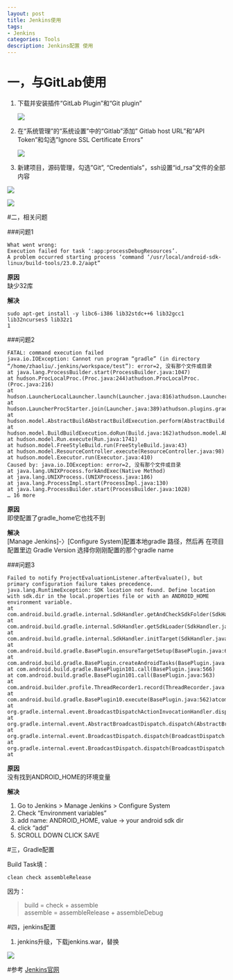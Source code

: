 ```yaml
---
layout: post
title: Jenkins使用
tags:
- Jenkins
categories: Tools
description: Jenkins配置 使用
---
```


# 一，与GitLab使用

 1. 下载并安装插件“GitLab Plugin”和“Git plugin”    
  
	![](https://thumbnail0.baidupcs.com/thumbnail/0651e7c147c41542647a98c866cb8266?fid=354717987-250528-834110623132902&time=1470013200&rt=sh&sign=FDTAER-DCb740ccc5511e5e8fedcff06b081203-QcNP4yudaQyYfEoNeKs%2B9%2BTyak0%3D&expires=2h&chkv=0&chkbd=0&chkpc=&dp-logid=2108252325&dp-callid=0&size=c850_u580&quality=100)

2. 在“系统管理”的“系统设置”中的“Gitlab”添加” Gitlab host URL”和“API Token”和勾选”Ignore SSL Certificate Errors” 

	![](http://thumbnail0.baidupcs.com/thumbnail/112c6fe9c18a7d0b174dd27a1b791860?fid=354717987-250528-1095860993020438&time=1469970000&rt=sh&sign=FDTAER-DCb740ccc5511e5e8fedcff06b081203-G763RsHEN8%2BODT009JRr15Ww2PI%3D&expires=2h&chkv=0&chkbd=0&chkpc=&dp-logid=1949216660&dp-callid=0&size=c850_u580&quality=100)

3. 新建项目，源码管理，勾选”Git”, “Credentials”，ssh设置“id_rsa”文件的全部内容 

![](http://thumbnail0.baidupcs.com/thumbnail/70cff7b6a22bcf061c0db7a66a259d36?fid=354717987-250528-317917118347545&time=1469970000&rt=sh&sign=FDTAER-DCb740ccc5511e5e8fedcff06b081203-MBsw4%2Bo%2BhI8Ag2TQFKXyTGlJ4xg%3D&expires=2h&chkv=0&chkbd=0&chkpc=&dp-logid=1949216660&dp-callid=0&size=c850_u580&quality=100)

 
![](http://thumbnail0.baidupcs.com/thumbnail/065a5c63173d30ceba76357dc524b289?fid=354717987-250528-109215184157001&time=1469970000&rt=sh&sign=FDTAER-DCb740ccc5511e5e8fedcff06b081203-U%2BzKGvgqJ5MnCJlfw7Lg3ORVzwg%3D&expires=2h&chkv=0&chkbd=0&chkpc=&dp-logid=1949216660&dp-callid=0&size=c850_u580&quality=100)

#二，相关问题

###问题1

```
What went wrong: 
Execution failed for task ‘:app:processDebugResources’. 
A problem occurred starting process ‘command ‘/usr/local/android-sdk-linux/build-tools/23.0.2/aapt”
```

__原因__  
缺少32库

__解决__

```
sudo apt-get install -y libc6-i386 lib32stdc++6 lib32gcc1 lib32ncurses5 lib32z1  
1
```

###问题2

```
FATAL: command execution failed 
java.io.IOException: Cannot run program “gradle” (in directory “/home/zhaoliu/.jenkins/workspace/test”): error=2, 没有那个文件或目录 
at java.lang.ProcessBuilder.start(ProcessBuilder.java:1047) 
at hudson.ProcLocalProc.(Proc.java:244)athudson.ProcLocalProc.(Proc.java:216) 
at hudson.LauncherLocalLauncher.launch(Launcher.java:816)athudson.LauncherProcStarter.start(Launcher.java:382) 
at hudson.LauncherProcStarter.join(Launcher.java:389)athudson.plugins.gradle.Gradle.performTask(Gradle.java:262)athudson.plugins.gradle.Gradle.perform(Gradle.java:116)athudson.tasks.BuildStepMonitor1.perform(BuildStepMonitor.java:20) 
at hudson.model.AbstractBuildAbstractBuildExecution.perform(AbstractBuild.java:785)athudson.model.BuildBuildExecution.build(Build.java:205) 
at hudson.model.BuildBuildExecution.doRun(Build.java:162)athudson.model.AbstractBuildAbstractBuildExecution.run(AbstractBuild.java:537) 
at hudson.model.Run.execute(Run.java:1741) 
at hudson.model.FreeStyleBuild.run(FreeStyleBuild.java:43) 
at hudson.model.ResourceController.execute(ResourceController.java:98) 
at hudson.model.Executor.run(Executor.java:410) 
Caused by: java.io.IOException: error=2, 没有那个文件或目录 
at java.lang.UNIXProcess.forkAndExec(Native Method) 
at java.lang.UNIXProcess.(UNIXProcess.java:186) 
at java.lang.ProcessImpl.start(ProcessImpl.java:130) 
at java.lang.ProcessBuilder.start(ProcessBuilder.java:1028) 
… 16 more
```

__原因__   
即使配置了gradle_home它也找不到

__解决__   
[Manage Jenkins]-〉[Configure System]配置本地gradle 路径，然后再 在项目配置里边 Gradle Version 选择你刚刚配置的那个gradle name

###问题3

```
Failed to notify ProjectEvaluationListener.afterEvaluate(), but primary configuration failure takes precedence. 
java.lang.RuntimeException: SDK location not found. Define location with sdk.dir in the local.properties file or with an ANDROID_HOME environment variable. 
at com.android.build.gradle.internal.SdkHandler.getAndCheckSdkFolder(SdkHandler.java:140) 
at com.android.build.gradle.internal.SdkHandler.getSdkLoader(SdkHandler.java:150) 
at com.android.build.gradle.internal.SdkHandler.initTarget(SdkHandler.java:118) 
at com.android.build.gradle.BasePlugin.ensureTargetSetup(BasePlugin.java:674) 
at com.android.build.gradle.BasePlugin.createAndroidTasks(BasePlugin.java:611) 
at com.android.build.gradle.BasePlugin101.call(BasePlugin.java:566) 
at com.android.build.gradle.BasePlugin101.call(BasePlugin.java:563) 
at com.android.builder.profile.ThreadRecorder1.record(ThreadRecorder.java:55)atcom.android.builder.profile.ThreadRecorder1.record(ThreadRecorder.java:47) 
at com.android.build.gradle.BasePlugin10.execute(BasePlugin.java:562)atcom.android.build.gradle.BasePlugin10.execute(BasePlugin.java:559) 
at org.gradle.internal.event.BroadcastDispatchActionInvocationHandler.dispatch(BroadcastDispatch.java:93)atorg.gradle.internal.event.BroadcastDispatchActionInvocationHandler.dispatch(BroadcastDispatch.java:82) 
at org.gradle.internal.event.AbstractBroadcastDispatch.dispatch(AbstractBroadcastDispatch.java:44) 
at org.gradle.internal.event.BroadcastDispatch.dispatch(BroadcastDispatch.java:79) 
at org.gradle.internal.event.BroadcastDispatch.dispatch(BroadcastDispatch.java:30) 
at
```

__原因__   
没有找到ANDROID_HOME的环境变量

__解决__   

1. Go to Jenkins > Manage Jenkins > Configure System 
2. Check “Environment variables” 
3. add name: ANDROID_HOME, value -> your android sdk dir 
4. click “add” 
5. SCROLL DOWN CLICK SAVE

#三，Gradle配置

Build Task填：

```
clean check assembleRelease
```

因为：
> build = check + assemble   
assemble = assembleRelease + assembleDebug

#四，jenkins配置

1. jenkins升级，下载jenkins.war，替换

 ![](http://thumbnail0.baidupcs.com/thumbnail/e1b8d0b08a3c7c31b790b6995ec72afa?fid=354717987-250528-862495899996379&time=1469970000&rt=sh&sign=FDTAER-DCb740ccc5511e5e8fedcff06b081203-0luZjPnXDfTTOGReIDrkNbziU5k%3D&expires=2h&chkv=0&chkbd=0&chkpc=&dp-logid=1949216660&dp-callid=0&size=c850_u580&quality=100)
 
 

#参考
[Jenkins官网](https://jenkins.io/index.html)

